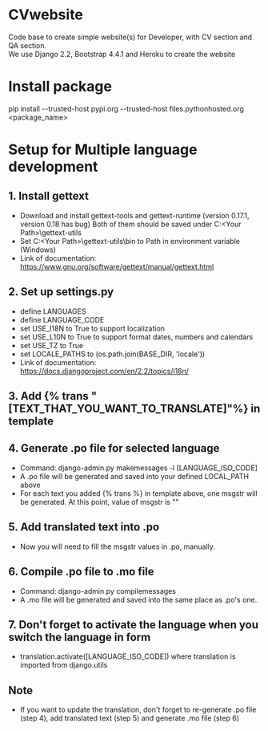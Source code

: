 # CVwebsite
Code base to create simple website(s) for Developer, with CV section and QA section. <br>
We use Django 2.2, Bootstrap 4.4.1 and Heroku to create the website

# Install package
pip install --trusted-host pypi.org --trusted-host files.pythonhosted.org <package_name>

# Setup for Multiple language development
## 1. Install gettext 
- Download and install gettext-tools and gettext-runtime (version 0.17.1, version 0.18 has bug)
  Both of them should be saved under C:\<Your Path>\gettext-utils
- Set C:\<Your Path>\gettext-utils\bin to Path in environment variable (Windows)
- Link of documentation: https://www.gnu.org/software/gettext/manual/gettext.html
## 2. Set up settings.py
- define LANGUAGES
- define LANGUAGE_CODE
- set USE_I18N to True to support localization
- set USE_L10N to True to support format dates, numbers and calendars
- set USE_TZ to True
- set LOCALE_PATHS to (os.path.join(BASE_DIR, 'locale'))
- Link of documentation: https://docs.djangoproject.com/en/2.2/topics/i18n/
## 3. Add {% trans "[TEXT_THAT_YOU_WANT_TO_TRANSLATE]"%} in template
## 4. Generate .po file for selected language
- Command: django-admin.py makemessages -l [LANGUAGE_ISO_CODE]
- A .po file will be generated and saved into your defined LOCAL_PATH above
- For each text you added {% trans %} in template above, one msgstr will be generated. At this point, value of msgstr is ""
## 5. Add translated text into .po
- Now you will need to fill the msgstr values in .po, manually.
## 6. Compile .po file to .mo file
- Command: django-admin.py compilemessages
- A .mo file will be generated and saved into the same place as .po's one.
## 7. Don't forget to activate the language when you switch the language in form
- translation.activate([LANGUAGE_ISO_CODE]) where translation is imported from django.utils
## Note
- If you want to update the translation, don't forget to re-generate .po file (step 4), add translated text (step 5) and generate .mo file (step 6)

